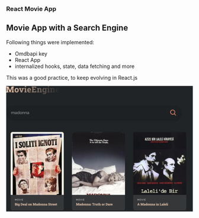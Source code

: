 ### React Movie App 

## Movie App with a Search Engine 
Following things were implemented:
- Omdbapi key
- React App
- internalized hooks, state, data fetching and more

This was a good practice, to keep evolving in React.js

![Alt text](MovieApp_Madonna.png)